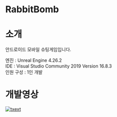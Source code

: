 # RabbitBomb
# 소개  
안드로이드 모바일 슈팅게임입니다.  
  
엔진 : Unreal Engine 4.26.2  
IDE : Visual Studio Community 2019 Version 16.8.3  
인원 구성 : 1인 개발  
# 개발영상

[![txext](https://user-images.githubusercontent.com/55976921/149142877-98a6b9f1-def7-4d88-8e02-0beeeaacfa65.PNG)](https://www.youtube.com/watch?v=ktEin1gTjhw)

#
